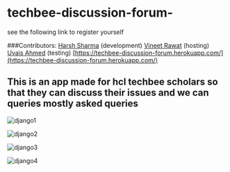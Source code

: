 # techbee-discussion-forum-
see the following link to register yourself 


###Contributors:
[Harsh Sharma](https://github.com/harrycodeswhileworldsleeps) (development)
[Vineet Rawat](https://github.com/vineet-codes256) (hosting)
[Uvais Ahmed](https://github.com/uvais2909) (testing)
[https://techbee-discussion-forum.herokuapp.com/](https://techbee-discussion-forum.herokuapp.com/)
## This is an app made for hcl techbee scholars so that they can discuss their issues and we can queries mostly asked queries 

![django1](https://user-images.githubusercontent.com/94862735/164965669-7372dc94-a8a9-43d3-9bd8-02dfe572cd5f.JPG)



![django2](https://user-images.githubusercontent.com/94862735/164965677-4b92dabc-8b7f-48c3-894e-de698b4d79cd.JPG)




![django3](https://user-images.githubusercontent.com/94862735/164965679-4c0483b7-1852-499a-a683-60613cbc580c.JPG)



![django4](https://user-images.githubusercontent.com/94862735/164965686-08bd70e1-d248-4517-8c91-f7b5c3e9cf0a.JPG)



